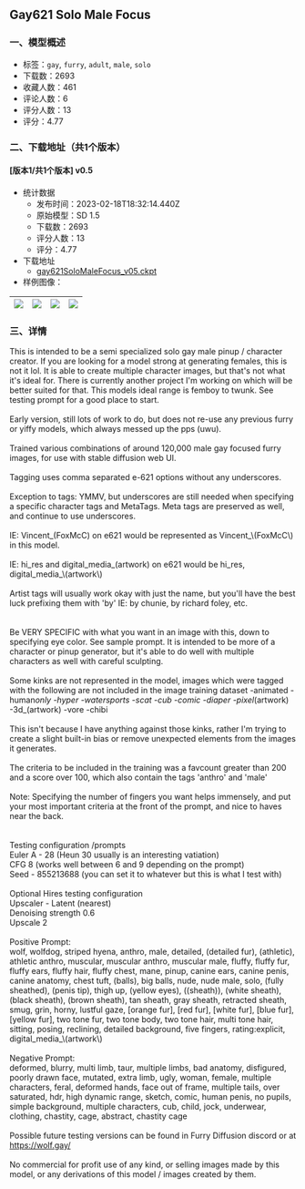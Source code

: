 ## Gay621 Solo Male Focus
### 一、模型概述

- 标签：`gay`, `furry`, `adult`, `male`, `solo`
- 下载数：2693
- 收藏人数：461
- 评论人数：6
- 评分人数：13
- 评分：4.77

### 二、下载地址（共1个版本）

#### [版本1/共1个版本] v0.5

- 统计数据
  - 发布时间：2023-02-18T18:32:14.440Z
  - 原始模型：SD 1.5
  - 下载数：2693
  - 评分人数：13
  - 评分：4.77
- 下载地址
  - [gay621SoloMaleFocus_v05.ckpt](https://civitai.com/api/download/models/12262)
- 样例图像：

| <img src="https://image.civitai.com/xG1nkqKTMzGDvpLrqFT7WA/9dab640f-9415-412b-47ed-281c04444d00/width=450/117814.jpeg" /> | <img src="https://image.civitai.com/xG1nkqKTMzGDvpLrqFT7WA/2f8ff210-bf4c-44f7-4dd9-119317a4e000/width=450/117821.jpeg" /> | <img src="https://image.civitai.com/xG1nkqKTMzGDvpLrqFT7WA/3a5afeb5-9bf5-4df1-a0f4-752e5eccd100/width=450/117820.jpeg" /> | <img src="https://image.civitai.com/xG1nkqKTMzGDvpLrqFT7WA/ee99cc95-64c9-498f-cd8d-7b115cb11200/width=450/117819.jpeg" /> |
| ---- | ---- | ---- | ---- |


### 三、详情
<p>This is intended to be a semi specialized solo gay male pinup / character creator. If you are looking for a model strong at generating females, this is not it lol. It is able to create multiple character images, but that's not what it's ideal for. There is currently another project I'm working on which will be better suited for that. This models ideal range is femboy to twunk. See testing prompt for a good place to start.<br /><br />Early version, still lots of work to do, but does not re-use any previous furry or yiffy models, which always messed up the pps (uwu). <br /><br />Trained various combinations of around 120,000 male gay focused furry images, for use with stable diffusion web UI. <br /><br />Tagging uses comma separated e-621 options without any underscores. <br /><br />Exception to tags: YMMV, but underscores are still needed when specifying a specific character tags and MetaTags. Meta tags are preserved as well, and continue to use underscores.<br /><br />IE: Vincent_(FoxMcC) on e621 would be represented as Vincent_\(FoxMcC\) in this model. <br /><br />IE: hi_res and digital_media_(artwork) on e621 would be hi_res, digital_media_\(artwork\) <br /><br />Artist tags will usually work okay with just the name, but you'll have the best luck prefixing them with 'by' IE: by chunie, by richard foley, etc.<br /><br /><br />Be VERY SPECIFIC with what you want in an image with this, down to specifying eye color. See sample prompt. It is intended to be more of a character or pinup generator, but it's able to do well with multiple characters as well with careful sculpting. <br /><br />Some kinks are not represented in the model, images which were tagged with the following are not included in the image training dataset -animated -human<em>only -hyper -watersports -scat -cub -comic -diaper -pixel</em>(artwork) -3d_(artwork) -vore -chibi <br /><br />This isn't because I have anything against those kinks, rather I'm trying to create a slight built-in bias or remove unexpected elements from the images it generates.<br /><br />The criteria to be included in the training was a favcount greater than 200 and a score over 100, which also contain the tags 'anthro' and 'male'<br /><br />Note: Specifying the number of fingers you want helps immensely, and put your most important criteria at the front of the prompt, and nice to haves near the back. <br /><br /><br />Testing configuration /prompts <br />Euler A - 28 (Heun 30 usually is an interesting vatiation) <br />CFG 8 (works well between 6 and 9 depending on the prompt)<br />Seed - 855213688 (you can set it to whatever but this is what I test with) <br /><br />Optional Hires testing configuration <br />Upscaler - Latent (nearest) <br />Denoising strength 0.6 <br />Upscale 2 <br /><br />Positive Prompt: <br />wolf, wolfdog, striped hyena, anthro, male, detailed, (detailed fur), (athletic), athletic anthro, muscular, muscular anthro, muscular male, fluffy, fluffy fur, fluffy ears, fluffy hair, fluffy chest, mane, pinup, canine ears, canine penis, canine anatomy, chest tuft, (balls), big balls, nude, nude male, solo, (fully sheathed), (penis tip), thigh up, (yellow eyes), ((sheath)), (white sheath), (black sheath), (brown sheath), tan sheath, gray sheath, retracted sheath, smug, grin, horny, lustful gaze, [orange fur], [red fur], [white fur], [blue fur], [yellow fur], two tone fur, two tone body, two tone hair, multi tone hair, sitting, posing, reclining, detailed background, five fingers, rating:explicit, digital_media_\(artwork\) <br /><br />Negative Prompt: <br />deformed, blurry, multi limb, taur, multiple limbs, bad anatomy, disfigured, poorly drawn face, mutated, extra limb, ugly, woman, female, multiple characters, feral, deformed hands, face out of frame, multiple tails, over saturated, hdr, high dynamic range, sketch, comic, human penis, no pupils, simple background, multiple characters, cub, child, jock, underwear, clothing, chastity, cage, abstract, chastity cage<br /><br />Possible future testing versions can be found in Furry Diffusion discord or at <a target="_blank" rel="ugc" href="https://wolf.gay/">https://wolf.gay/</a><br /><br />No commercial for profit use of any kind, or selling images made by this model, or any derivations of this model / images created by them. <br /><br /></p>
